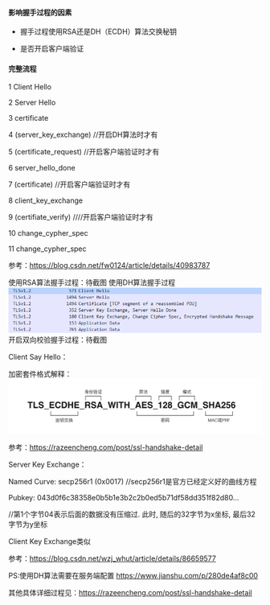 
#### 影响握手过程的因素

- 握手过程使用RSA还是DH（ECDH）算法交换秘钥

- 是否开启客户端验证

#### 完整流程

1 Client Hello	

2 Server Hello

3 certificate

4 (server_key_exchange)  //开启DH算法时才有

5 (certificate_request)  //开启客户端验证时才有

6 server_hello_done

7 (certificate)         //开启客户端验证时才有

8 client_key_exchange

9 (certifiate_verify)  ////开启客户端验证时才有

10 change_cypher_spec

11 change_cypher_spec

参考：https://blog.csdn.net/fw0124/article/details/40983787

使用RSA算法握手过程：待截图
使用DH算法握手过程![](img/dh_handshake_pg.png)
开启双向校验握手过程：待截图

Client Say Hello：

加密套件格式解释：
![](img/ssl-handshake-ciphers.png)

参考：https://razeencheng.com/post/ssl-handshake-detail


Server Key Exchange：

Named Curve: secp256r1 (0x0017)   //secp256r1是官方已经定义好的曲线方程

Pubkey: 043d0f6c38358e0b5b1e3b2c2b0ed5b71df58dd351f82d80...  

//第1个字节04表示后面的数据没有压缩过. 此时, 随后的32字节为x坐标, 最后32字节为y坐标

Client Key Exchange类似

参考：https://blog.csdn.net/wzj_whut/article/details/86659577


PS:使用DH算法需要在服务端配置 https://www.jianshu.com/p/280de4af8c00

其他具体详细过程见：https://razeencheng.com/post/ssl-handshake-detail

